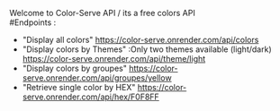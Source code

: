 Welcome to Color-Serve API / its a free colors API  
#Endpoints :
- "Display all colors" https://color-serve.onrender.com/api/colors
- "Display colors by Themes" :Only two themes available (light/dark)  https://color-serve.onrender.com/api/theme/light
- "Display colors by groupes"  https://color-serve.onrender.com/api/groupes/yellow
- "Retrieve single color by HEX"  https://color-serve.onrender.com/api/hex/F0F8FF
